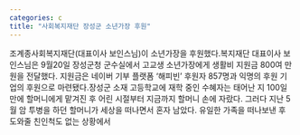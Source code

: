 ```yaml
---
categories: c
title: "사회복지재단 장성군 소년가장 후원"
---
```

조계종사회복지재단(대표이사 보인스님)이 소년가장을 후원했다.복지재단 대표이사 보인스님은 9월20일 장성군청 군수실에서 고교생 소년가장에게 생활비 지원금 800여 만원을 전달했다. 지원금은 네이버 기부 플랫폼 ‘해피빈’ 후원자 857명과 익명의 후원 기업의 후원으로 마련됐다.장성군 소재 고등학교에 재학 중인 수혜자는 태어난 지 100일 만에 할머니에게 맡겨진 후 어린 시절부터 지금까지 할머니 손에 자랐다. 그러다 지난 5월 암 투병을 하던 할머니가 세상을 떠나면서 혼자 남았다. 유일한 가족을 떠나보낸 후 도와줄 친인척도 없는 상황에서